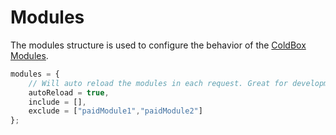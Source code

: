 # Modules

The modules structure is used to configure the behavior of the [ColdBox Modules](../../modules/index.md).


```js
modules = {
    // Will auto reload the modules in each request. Great for development but can cause some loading/re-loading issues
	autoReload = true,
	include = [],
	exclude = ["paidModule1","paidModule2"]
};
```
